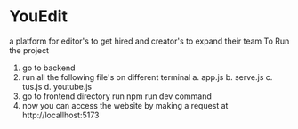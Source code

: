 # YouEdit
a platform for editor's to get hired and creator's to expand their team
To Run the project

1. go to backend
2. run all the following file's on different terminal
    a. app.js
   b. serve.js
   c. tus.js
   d. youtube.js
3. go to frontend directory
   run npm run dev command
4. now you can access the website by making a request at http://locallhost:5173
   